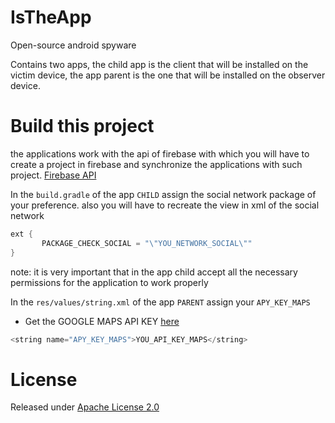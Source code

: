 # IsTheApp
Open-source android spyware

Contains two apps, the child app is the client that will be installed on the victim device, the app parent is the one that will be installed on the observer device.

# Build this project
the applications work with the api of firebase with which you will have to create a project in firebase and synchronize the applications with such project.
[Firebase API](https://firebase.google.com/)

In the `build.gradle` of the app `CHILD` assign the social network package of your preference.
also you will have to recreate the view in xml of the social network

```java
ext {
       PACKAGE_CHECK_SOCIAL = "\"YOU_NETWORK_SOCIAL\""
}
```
note: it is very important that in the app child accept all the necessary permissions for the application to work properly

In the `res/values/string.xml` of the app `PARENT` assign your `APY_KEY_MAPS`

- Get the GOOGLE MAPS API KEY [here](https://developers.google.com/maps/documentation/android-api/signup)

```java
<string name="APY_KEY_MAPS">YOU_API_KEY_MAPS</string>
```

# License

Released under [Apache License 2.0](https://github.com/M1Dr05/IsTheApp/blob/master/LICENSE)

